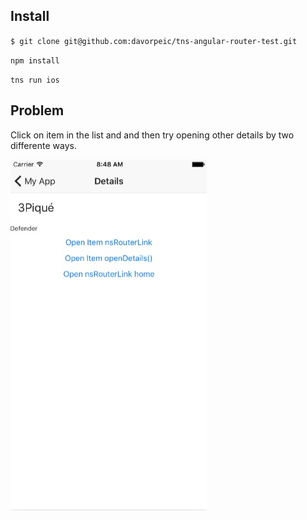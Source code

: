 ## Install

`$ git clone git@github.com:davorpeic/tns-angular-router-test.git`

`npm install`

`tns run ios`

## Problem

Click on item in the list and and then try opening other details by two differente ways.

![alt text](screenshot.jpg "screenshot")